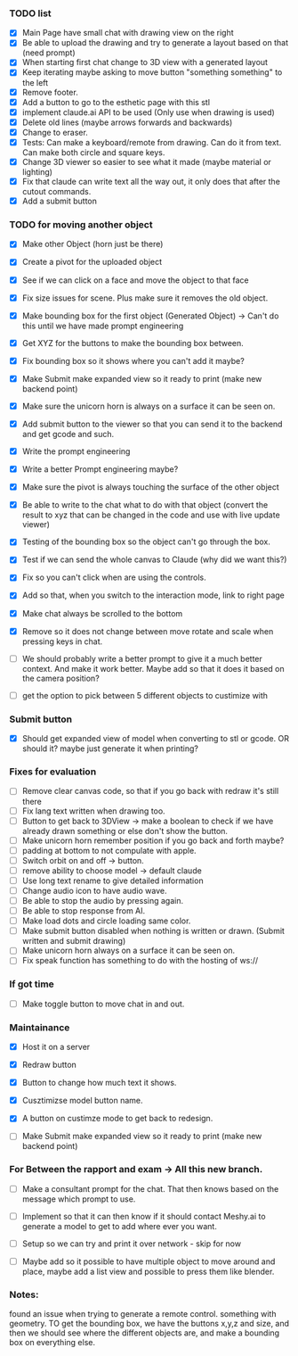 ### TODO list
- [X] Main Page have small chat with drawing view on the right
- [X] Be able to upload the drawing and try to generate a layout based on that (need prompt)
- [X] When starting first chat change to 3D view with a generated layout
- [X] Keep iterating maybe asking to move button "something something" to the left
- [X] Remove footer.  
- [X] Add a button to go to the esthetic page with this stl
- [X] implement claude.ai API to be used (Only use when drawing is used)
- [X] Delete old lines (maybe arrows forwards and backwards)
- [X] Change to eraser.
- [X] Tests: Can make a keyboard/remote from drawing. Can do it from text. Can make both circle and square keys. 
- [X] Change 3D viewer so easier to see what it made (maybe material or lighting)
- [X] Fix that claude can write text all the way out, it only does that after the cutout commands.
- [X] Add a submit button

### TODO for moving another object
- [X] Make other Object (horn just be there)
- [X] Create a pivot for the uploaded object
- [X] See if we can click on a face and move the object to that face
- [X] Fix size issues for scene. Plus make sure it removes the old object.
- [X] Make bounding box for the first object (Generated Object) -> Can't do this until we have made prompt engineering
- [X] Get XYZ for the buttons to make the bounding box between.
- [X] Fix bounding box so it shows where you can't add it maybe?
- [X] Make Submit make expanded view so it ready to print (make new backend point)
- [X] Make sure the unicorn horn is always on a surface it can be seen on.
- [X] Add submit button to the viewer so that you can send it to the backend and get gcode and such.
- [X] Write the prompt engineering 
- [X] Write a better Prompt engineering maybe?
- [X] Make sure the pivot is always touching the surface of the other object
- [X] Be able to write to the chat what to do with that object (convert the result to xyz that can be changed in the code and use with live update viewer)
- [X] Testing of the bounding box so the object can't go through the box.
- [X] Test if we can send the whole canvas to Claude (why did we want this?)
- [X] Fix so you can't click when are using the controls.
- [X] Add so that, when you switch to the interaction mode, link to right page
- [X] Make chat always be scrolled to the bottom
- [X] Remove so it does not change between move rotate and scale when pressing keys in chat.
- [ ] We should probably write a better prompt to give it a much better context. And make it work better. Maybe add so that it does it based on the camera position?
- [ ] get the option to pick between 5 different objects to custimize with


### Submit button
- [X] Should get expanded view of model when converting to stl or gcode. OR should it? maybe just generate it when printing?

### Fixes for evaluation
- [ ] Remove clear canvas code, so that if you go back with redraw it's still there
- [ ] Fix lang text written when drawing too.
- [ ] Button to get back to 3DView -> make a boolean to check if we have already drawn something or else don't show the button.
- [ ] Make unicorn horn remember position if you go back and forth maybe?
- [ ] padding at bottom to not compulate with apple.
- [ ] Switch orbit on and off -> button.
- [ ] remove ability to choose model -> default claude
- [ ] Use long text rename to give detailed information
- [ ] Change audio icon to have audio wave.
- [ ] Be able to stop the audio by pressing again.
- [ ] Be able to stop response from AI.
- [ ] Make load dots and circle loading same color.
- [ ] Make submit button disabled when nothing is written or drawn. (Submit written and submit drawing)
- [ ] Make unicorn horn always on a surface it can be seen on.
- [ ] Fix speak function has something to do with the hosting of ws://

### If got time
- [ ] Make toggle button to move chat in and out.

### Maintainance
- [X] Host it on a server
- [X] Redraw button
- [X] Button to change how much text it shows.
- [X] Cusztimizse model button name.
- [X] A button on custimze mode to get back to redesign.
- [ ] Make Submit make expanded view so it ready to print (make new backend point)


### For Between the rapport and exam -> All this new branch.
- [ ] Make a consultant prompt for the chat. That then knows based on the message which prompt to use.
- [ ] Implement so that it can then know if it should contact Meshy.ai to generate a model to get to add where ever you want.
- [ ] Setup so we can try and print it over network - skip for now
- [ ] Maybe add so it possible to have multiple object to move around and place, maybe add a list view and possible to press them like blender.


### Notes:
found an issue when trying to generate a remote control. something with geometry.
TO get the bounding box, we have the buttons x,y,z and size, and then we should see where the different objects are, and make a bounding box on everything else.

